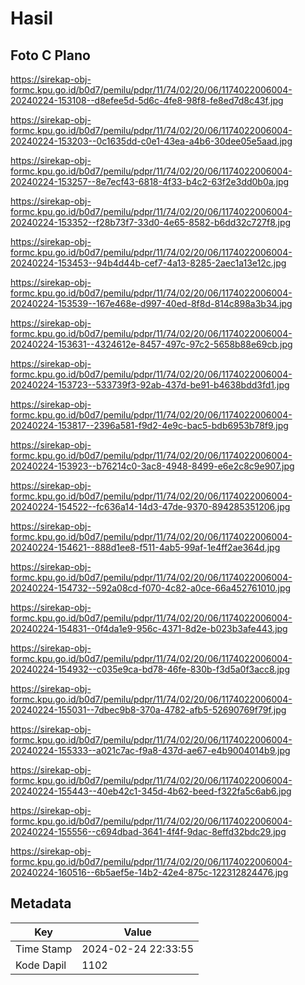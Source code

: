 # Hasil

## Foto C Plano

https://sirekap-obj-formc.kpu.go.id/b0d7/pemilu/pdpr/11/74/02/20/06/1174022006004-20240224-153108--d8efee5d-5d6c-4fe8-98f8-fe8ed7d8c43f.jpg

https://sirekap-obj-formc.kpu.go.id/b0d7/pemilu/pdpr/11/74/02/20/06/1174022006004-20240224-153203--0c1635dd-c0e1-43ea-a4b6-30dee05e5aad.jpg

https://sirekap-obj-formc.kpu.go.id/b0d7/pemilu/pdpr/11/74/02/20/06/1174022006004-20240224-153257--8e7ecf43-6818-4f33-b4c2-63f2e3dd0b0a.jpg

https://sirekap-obj-formc.kpu.go.id/b0d7/pemilu/pdpr/11/74/02/20/06/1174022006004-20240224-153352--f28b73f7-33d0-4e65-8582-b6dd32c727f8.jpg

https://sirekap-obj-formc.kpu.go.id/b0d7/pemilu/pdpr/11/74/02/20/06/1174022006004-20240224-153453--94b4d44b-cef7-4a13-8285-2aec1a13e12c.jpg

https://sirekap-obj-formc.kpu.go.id/b0d7/pemilu/pdpr/11/74/02/20/06/1174022006004-20240224-153539--167e468e-d997-40ed-8f8d-814c898a3b34.jpg

https://sirekap-obj-formc.kpu.go.id/b0d7/pemilu/pdpr/11/74/02/20/06/1174022006004-20240224-153631--4324612e-8457-497c-97c2-5658b88e69cb.jpg

https://sirekap-obj-formc.kpu.go.id/b0d7/pemilu/pdpr/11/74/02/20/06/1174022006004-20240224-153723--533739f3-92ab-437d-be91-b4638bdd3fd1.jpg

https://sirekap-obj-formc.kpu.go.id/b0d7/pemilu/pdpr/11/74/02/20/06/1174022006004-20240224-153817--2396a581-f9d2-4e9c-bac5-bdb6953b78f9.jpg

https://sirekap-obj-formc.kpu.go.id/b0d7/pemilu/pdpr/11/74/02/20/06/1174022006004-20240224-153923--b76214c0-3ac8-4948-8499-e6e2c8c9e907.jpg

https://sirekap-obj-formc.kpu.go.id/b0d7/pemilu/pdpr/11/74/02/20/06/1174022006004-20240224-154522--fc636a14-14d3-47de-9370-894285351206.jpg

https://sirekap-obj-formc.kpu.go.id/b0d7/pemilu/pdpr/11/74/02/20/06/1174022006004-20240224-154621--888d1ee8-f511-4ab5-99af-1e4ff2ae364d.jpg

https://sirekap-obj-formc.kpu.go.id/b0d7/pemilu/pdpr/11/74/02/20/06/1174022006004-20240224-154732--592a08cd-f070-4c82-a0ce-66a452761010.jpg

https://sirekap-obj-formc.kpu.go.id/b0d7/pemilu/pdpr/11/74/02/20/06/1174022006004-20240224-154831--0f4da1e9-956c-4371-8d2e-b023b3afe443.jpg

https://sirekap-obj-formc.kpu.go.id/b0d7/pemilu/pdpr/11/74/02/20/06/1174022006004-20240224-154932--c035e9ca-bd78-46fe-830b-f3d5a0f3acc8.jpg

https://sirekap-obj-formc.kpu.go.id/b0d7/pemilu/pdpr/11/74/02/20/06/1174022006004-20240224-155031--7dbec9b8-370a-4782-afb5-52690769f79f.jpg

https://sirekap-obj-formc.kpu.go.id/b0d7/pemilu/pdpr/11/74/02/20/06/1174022006004-20240224-155333--a021c7ac-f9a8-437d-ae67-e4b9004014b9.jpg

https://sirekap-obj-formc.kpu.go.id/b0d7/pemilu/pdpr/11/74/02/20/06/1174022006004-20240224-155443--40eb42c1-345d-4b62-beed-f322fa5c6ab6.jpg

https://sirekap-obj-formc.kpu.go.id/b0d7/pemilu/pdpr/11/74/02/20/06/1174022006004-20240224-155556--c694dbad-3641-4f4f-9dac-8effd32bdc29.jpg

https://sirekap-obj-formc.kpu.go.id/b0d7/pemilu/pdpr/11/74/02/20/06/1174022006004-20240224-160516--6b5aef5e-14b2-42e4-875c-122312824476.jpg


## Metadata

| Key        | Value               |
| ---------- | ------------------- |
| Time Stamp | 2024-02-24 22:33:55 |
| Kode Dapil | 1102                |



